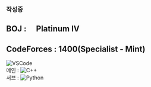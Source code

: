 ### 작성중
## BOJ : <img src="https://static.solved.ac/tier_small/17.svg" width="16"> Platinum IV  
## CodeForces : 1400(Specialist - Mint)
  
![VSCode](https://img.shields.io/badge/Visual_Studio_Code-007acc?style=for-the-badge&logo=visual%20studio%20code&logoColor=fff&link=https://code.visualstudio.com/)  
메인 : ![C++](https://img.shields.io/badge/-C++%2014-00599C?style=for-the-badge&logoColor=fff)  
서브 : ![Python](https://img.shields.io/badge/-Python%203-3d77a8?style=for-the-badge&logoColor=fff)
